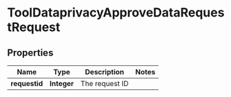 

# ToolDataprivacyApproveDataRequestRequest


## Properties

| Name | Type | Description | Notes |
|------------ | ------------- | ------------- | -------------|
|**requestid** | **Integer** | The request ID |  |



